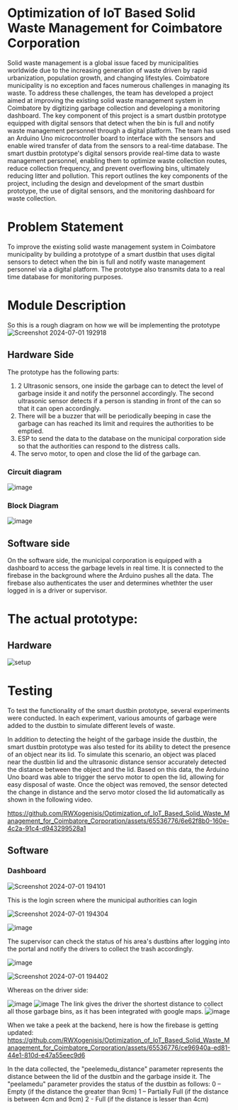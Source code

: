 # Optimization of IoT Based Solid Waste Management for Coimbatore Corporation

Solid waste management is a global issue faced by municipalities worldwide due to the
increasing generation of waste driven by rapid urbanization, population growth, and changing
lifestyles. Coimbatore municipality is no exception and faces numerous challenges in managing its
waste. To address these challenges, the team has developed a project aimed at improving the existing
solid waste management system in Coimbatore by digitizing garbage collection and developing a
monitoring dashboard.
The key component of this project is a smart dustbin prototype equipped with digital sensors
that detect when the bin is full and notify waste management personnel through a digital platform.
The team has used an Arduino Uno microcontroller board to interface with the sensors and enable
wired transfer of data from the sensors to a real-time database.
The smart dustbin prototype's digital sensors provide real-time data to waste management
personnel, enabling them to optimize waste collection routes, reduce collection frequency, and
prevent overflowing bins, ultimately reducing litter and pollution. This report outlines the key
components of the project, including the design and development of the smart dustbin prototype,
the use of digital sensors, and the monitoring dashboard for waste collection.

# Problem Statement
To improve the existing solid waste management system in Coimbatore municipality by
building a prototype of a smart dustbin that uses digital sensors to detect when the bin is full and
notify waste management personnel via a digital platform. The prototype also transmits data to a
real time database for monitoring purposes.

# Module Description
So this is a rough diagram on how we will be implementing the prototype
![Screenshot 2024-07-01 192918](https://github.com/RWXogenisis/Optimization_of_IoT_Based_Solid_Waste_Management_for_Coimbatore_Corporation/assets/65536776/5c03b734-c1a1-4ace-9389-9ac5105300ca)

## Hardware Side
The prototype has the following parts:
1. 2 Ultrasonic sensors, one inside the garbage can to detect the level of garbage inside it and notify the personnel accordingly. The second ultrasonic sensor detects if a person is standing in front of the can so that it can open accordingly.
2. There will be a buzzer that will be periodically beeping in case the garbage can has reached its limit and requires the authorities to be emptied.
3. ESP to send the data to the database on the municipal corporation side so that the authorities can respond to the distress calls.
4. The servo motor, to open and close the lid of the garbage can.

### Circuit diagram
![image](https://github.com/RWXogenisis/Optimization_of_IoT_Based_Solid_Waste_Management_for_Coimbatore_Corporation/assets/65536776/644072ef-f9f6-496a-9e26-10a78878c46e)

### Block Diagram
![image](https://github.com/RWXogenisis/Optimization_of_IoT_Based_Solid_Waste_Management_for_Coimbatore_Corporation/assets/65536776/1a8bdbfd-297a-4635-bd1d-80d187d88dc5)

## Software side
On the software side, the municipal corporation is equipped with a dashboard to access the garbage levels in real time. It is connected to the firebase in the background where the Arduino pushes all the data. The firebase also authenticates the user and determines whethter the user logged in is a driver or supervisor.


# The actual prototype:

## Hardware
![setup](https://github.com/RWXogenisis/Optimization_of_IoT_Based_Solid_Waste_Management_for_Coimbatore_Corporation/assets/65536776/f4089a7b-2369-4eb9-82b9-507e39198559)

# Testing
To test the functionality of the smart dustbin prototype, several experiments were conducted.
In each experiment, various amounts of garbage were added to the dustbin to simulate different
levels of waste.

In addition to detecting the height of the garbage inside the dustbin, the smart dustbin
prototype was also tested for its ability to detect the presence of an object near its lid. To simulate
this scenario, an object was placed near the dustbin lid and the ultrasonic distance sensor accurately
detected the distance between the object and the lid.
Based on this data, the Arduino Uno board was able to trigger the servo motor to open the
lid, allowing for easy disposal of waste. Once the object was removed, the sensor detected the
change in distance and the servo motor closed the lid automatically as shown in the following video.


https://github.com/RWXogenisis/Optimization_of_IoT_Based_Solid_Waste_Management_for_Coimbatore_Corporation/assets/65536776/6e62f8b0-160e-4c2a-91c4-d943299528a1

## Software
### Dashboard
![Screenshot 2024-07-01 194101](https://github.com/RWXogenisis/Optimization_of_IoT_Based_Solid_Waste_Management_for_Coimbatore_Corporation/assets/65536776/d0d4249a-5051-43d2-84cd-b4d4af5d7260)

This is the login screen where the municipal authorities can login

![Screenshot 2024-07-01 194304](https://github.com/RWXogenisis/Optimization_of_IoT_Based_Solid_Waste_Management_for_Coimbatore_Corporation/assets/65536776/d91d8733-fb1e-4896-bd5c-3f782099a2db)

![image](https://github.com/RWXogenisis/Optimization_of_IoT_Based_Solid_Waste_Management_for_Coimbatore_Corporation/assets/65536776/6f48478a-ef93-4d94-9d60-6fec7c2724e3)

The supervisor can check the status of his area's dustbins after logging into the portal and notify the drivers to collect the trash accordingly.

![image](https://github.com/RWXogenisis/Optimization_of_IoT_Based_Solid_Waste_Management_for_Coimbatore_Corporation/assets/65536776/fe50641b-bb74-46c5-9352-85fe8ba2e8d3)

![Screenshot 2024-07-01 194402](https://github.com/RWXogenisis/Optimization_of_IoT_Based_Solid_Waste_Management_for_Coimbatore_Corporation/assets/65536776/9488b06a-c31b-4c08-94db-a370bddf38e1)

Whereas on the driver side:

![image](https://github.com/RWXogenisis/Optimization_of_IoT_Based_Solid_Waste_Management_for_Coimbatore_Corporation/assets/65536776/fff5c4f5-87ca-4dd6-b279-f900bd30e68c)
![image](https://github.com/RWXogenisis/Optimization_of_IoT_Based_Solid_Waste_Management_for_Coimbatore_Corporation/assets/65536776/845da2a5-0942-4abb-9b74-6aade2cd0ce4)
The link gives the driver the shortest distance to collect all those garbage bins, as it has
been integrated with google maps.
![image](https://github.com/RWXogenisis/Optimization_of_IoT_Based_Solid_Waste_Management_for_Coimbatore_Corporation/assets/65536776/b553d09c-188e-408c-bec6-7364a856a6ac)

When we take a peek at the backend, here is how the firebase is getting updated:
https://github.com/RWXogenisis/Optimization_of_IoT_Based_Solid_Waste_Management_for_Coimbatore_Corporation/assets/65536776/ce96940a-ed81-44e1-810d-e47a55eec9d6

In the data collected, the "peelemedu_distance" parameter represents the distance between
the lid of the dustbin and the garbage inside it. The "peelamedu" parameter provides the status of
the dustbin as follows:
0 – Empty (if the distance the greater than 9cm)
1 – Partially Full (if the distance is between 4cm and 9cm)
2 - Full (if the distance is lesser than 4cm)


